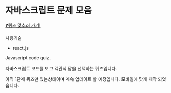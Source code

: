 # 자바스크립트 문제 모음

[:question:퀴즈 맞추러 가기!](https://kdeveloper87.github.io/react-js-question/)

사용기술

* react.js

Javascript code quiz.

자바스크립트 코드를 보고 
객관식 답을 선택하는 퀴즈입니다.

아직 1단계 퀴즈만 있는상태이며 계속 업데이트 할 예정입니다.
모바일에 맞게 제작 되었습니다.




